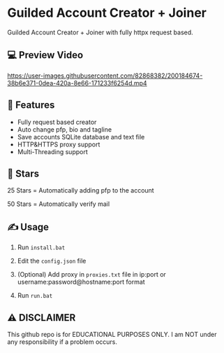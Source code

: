 # Guilded Account Creator + Joiner
 Guilded Account Creator + Joiner with fully httpx request based.

## 💻 Preview Video

https://user-images.githubusercontent.com/82868382/200184674-38b6e371-0dea-420a-8e66-171233f6254d.mp4

## 👾 Features
- Fully request based creator
- Auto change pfp, bio and tagline
- Save accounts SQLite database and text file
- HTTP&HTTPS proxy support
- Multi-Threading support

## 🌟 Stars

25 Stars = Automatically adding pfp to the account

50 Stars = Automatically verify mail


## ✍️ Usage
1. Run `install.bat`

2. Edit the `config.json` file

3. (Optional) Add proxy in `proxies.txt` file in ip:port or username:password@hostname:port format 

4. Run `run.bat`


## ⚠️ DISCLAIMER
This github repo is for EDUCATIONAL PURPOSES ONLY. I am NOT under any responsibility if a problem occurs.